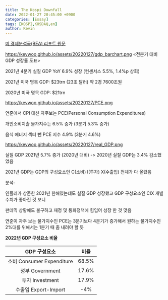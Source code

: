 ```yaml
---
title: The Kospi Downfall
date: 2022-01-27 20:45:00 +0900
categories: [Essay]
tags: [KOSPI,KOSDAQ,en]
author: Kevin
---
```


[미 경제분석국(BEA) 리포트 원문](https://www.bea.gov/sites/default/files/2022-01/gdp4q21_adv.pdf)

https://kevwoo.github.io/assets/20220127/gdp_barchart.png
<전분기 대비 GDP 성장률 도표>


2021년 4분기 실질 GDP YoY  6.9% 성장 (컨센서스 5.5%, 1.4%p 상회)

2021년 미국 명목 GDP: $23trn (23조 달러) 약 2경 7600조원 

2020년 미국 명목 GDP: $21trn

https://kevwoo.github.io/assets/20220127/PCE.png

연준에서 CPI 대신 자주보는 PCE(Personal Consumption Expenditures) 

개인소비지출 물가지수는 6.5% 증가 (3분기 5.3% 증가)

음식 에너지 섹터 뺀 PCE 지수 4.9% (3분기 4.6%)



https://kevwoo.github.io/assets/20220127/real_GDP.png

실질 GDP 2021년 5.7% 증가 (2020년 대비)  -> 2020년 실질 GDP는 3.4% 감소했었음

2021년 GDP는 GDP의 구성요소인 C(소비) I(투자) X(수출입) 전체가 다 올랐음 





분석:

인플레가 상존한 2021년 한해였는데도 실질 GDP 성장했고 GDP 구성요소인 CIX 개별수치가 좋아진 것 보니 

판데믹 상황에도 불구하고 재정 및 통화정책에 힘입어 성장 한 것 맞음

연준이 자주 보는 물가지수인 PCE는 3분기보다 4분기가 증가해서 원하는 물가지수인 2%대를 위해서는 1분기 때 좀 내려야 할 듯


**2022년 GDP 구성요소 비율**

|GDP 구성요소 |비율  |
|:---:|:---:|
|소비 Consumer Expenditure| 68.5%|
|정부 Government | 17.6%|
|투자 Investment | 17.9%|
|수출입 Export-Import| -4%|


 
